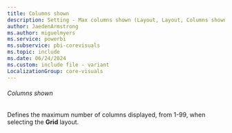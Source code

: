 ```yaml
---
title: Columns shown
description: Setting - Max columns shown (Layout, Layout, Columns shown)
author: JaedenArmstrong
ms.author: miguelmyers
ms.service: powerbi
ms.subservice: pbi-corevisuals
ms.topic: include
ms.date: 06/24/2024
ms.custom: include file - variant
LocalizationGroup: core-visuals
---
```

###### Columns shown

Defines the maximum number of columns displayed, from 1-99, when selecting the **Grid** layout.
